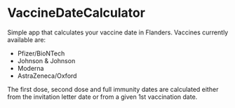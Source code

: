 # VaccineDateCalculator
Simple app that calculates your vaccine date in Flanders. Vaccines currently available are:
- Pfizer/BioNTech
- Johnson & Johnson
- Moderna
- AstraZeneca/Oxford

The first dose, second dose and full immunity dates are calculated either from the invitation letter date or from a given 1st vaccination date.
